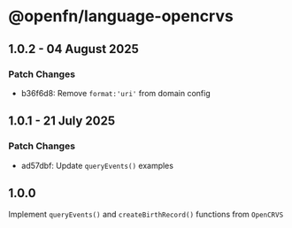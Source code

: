 # @openfn/language-opencrvs

## 1.0.2 - 04 August 2025

### Patch Changes

- b36f6d8: Remove `format:'uri'` from domain config

## 1.0.1 - 21 July 2025

### Patch Changes

- ad57dbf: Update `queryEvents()` examples

## 1.0.0

Implement `queryEvents()` and `createBirthRecord()` functions from `OpenCRVS`
